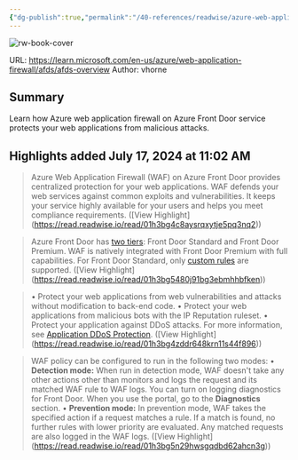 ```yaml
---
{"dg-publish":true,"permalink":"/40-references/readwise/azure-web-application-firewall-on-azure-front-door/","tags":["rw/articles"]}
---
```


![rw-book-cover](https://readwise-assets.s3.amazonaws.com/media/uploaded_book_covers/profile_921743/logo-ms-social_OuOwLI6.png)
  
URL: https://learn.microsoft.com/en-us/azure/web-application-firewall/afds/afds-overview
Author: vhorne

## Summary

Learn how Azure web application firewall on Azure Front Door service protects your web applications from malicious attacks.

## Highlights added July 17, 2024 at 11:02 AM
>Azure Web Application Firewall (WAF) on Azure Front Door provides centralized protection for your web applications. WAF defends your web services against common exploits and vulnerabilities. It keeps your service highly available for your users and helps you meet compliance requirements. ([View Highlight] (https://read.readwise.io/read/01h3bg4c8aysrqxytje5pq3nq2))


>Azure Front Door has [two tiers](https://learn.microsoft.com/en-us/azure/web-application-firewall/afds/afds-overview/../../frontdoor/standard-premium/overview): Front Door Standard and Front Door Premium. WAF is natively integrated with Front Door Premium with full capabilities. For Front Door Standard, only [custom rules](https://learn.microsoft.com/en-us/azure/web-application-firewall/afds/afds-overview#custom-authored-rules) are supported. ([View Highlight] (https://read.readwise.io/read/01h3bg5480j91bg3ebmhhbfken))


>• Protect your web applications from web vulnerabilities and attacks without modification to back-end code.
>• Protect your web applications from malicious bots with the IP Reputation ruleset.
>• Protect your application against DDoS attacks. For more information, see [Application DDoS Protection](https://learn.microsoft.com/en-us/azure/web-application-firewall/afds/afds-overview/../shared/application-ddos-protection). ([View Highlight] (https://read.readwise.io/read/01h3bg4zddr648krn11s44f896))


>WAF policy can be configured to run in the following two modes:
>• **Detection mode:** When run in detection mode, WAF doesn't take any other actions other than monitors and logs the request and its matched WAF rule to WAF logs. You can turn on logging diagnostics for Front Door. When you use the portal, go to the **Diagnostics** section.
>• **Prevention mode:** In prevention mode, WAF takes the specified action if a request matches a rule. If a match is found, no further rules with lower priority are evaluated. Any matched requests are also logged in the WAF logs. ([View Highlight] (https://read.readwise.io/read/01h3bg5n29hwsgqdbd62ahcn3g))


